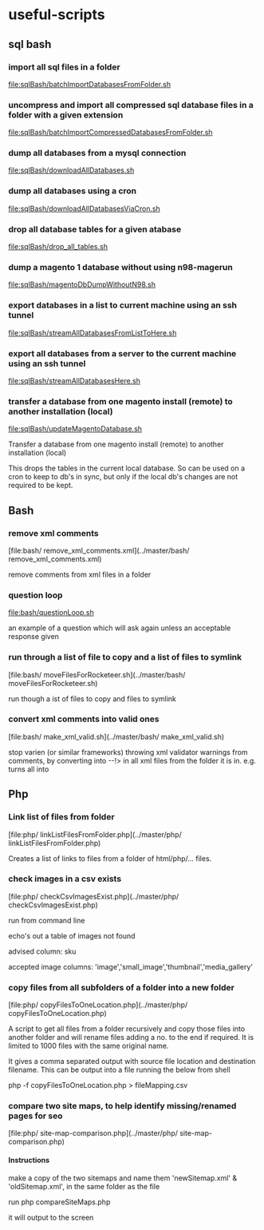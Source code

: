 # useful-scripts
## sql bash

### import all sql files in a folder
[file:sqlBash/batchImportDatabasesFromFolder.sh](../master/sqlBash/batchImportDatabasesFromFolder.sh)

### uncompress and import all compressed sql database files in a folder with a given extension
[file:sqlBash/batchImportCompressedDatabasesFromFolder.sh](../master/sqlBash/batchImportCompressedDatabasesFromFolder.sh)

### dump all databases from a mysql connection
[file:sqlBash/downloadAllDatabases.sh](../master/sqlBash/downloadAllDatabases.sh)

### dump all databases using a cron
[file:sqlBash/downloadAllDatabasesViaCron.sh](../master/sqlBash/downloadAllDatabasesViaCron.sh)

### drop all database tables for a given atabase
[file:sqlBash/drop_all_tables.sh](../master/sqlBash/drop_all_tables.sh)

### dump a magento 1 database without using n98-magerun
[file:sqlBash/magentoDbDumpWithoutN98.sh](../master/sqlBash/magentoDbDumpWithoutN98.sh)

### export databases in a list to current machine using an ssh tunnel 
[file:sqlBash/streamAllDatabasesFromListToHere.sh](../master/sqlBash/streamAllDatabasesFromListToHere.sh)

### export all databases from a server to the current machine using an ssh tunnel
[file:sqlBash/streamAllDatabasesHere.sh](../master/sqlBash/streamAllDatabasesHere.sh)

### transfer a database from one magento install (remote) to another installation (local)
[file:sqlBash/updateMagentoDatabase.sh](../master/sqlBash/updateMagentoDatabase.sh)

Transfer a database from one magento install (remote) to another installation (local)

This drops the tables in the current local database. So can be used on a cron to keep to db's in sync, but only if the local db's changes are not required to be kept.

## Bash
### remove xml comments
[file:bash/ remove_xml_comments.xml](../master/bash/ remove_xml_comments.xml)

remove comments from xml files in a folder

### question loop
[file:bash/questionLoop.sh](../master/bash/questionLoop.sh)

an example of a question which will ask again unless an acceptable response given

### run through a list of file to copy and a list of files to symlink
[file:bash/ moveFilesForRocketeer.sh](../master/bash/ moveFilesForRocketeer.sh)

run though a ist of files to copy and files to symlink

### convert xml comments into valid ones 
[file:bash/ make_xml_valid.sh](../master/bash/ make_xml_valid.sh)

stop varien (or similar frameworks) throwing xml validator warnings from comments, by converting <!--< into <!-- and >--> into --!> in all xml files from the folder it is in.
e.g.
turns all <!-- <blah> text </blah> -->
into <!--blah> text </bah-->



## Php

### Link list of files from folder
[file:php/ linkListFilesFromFolder.php](../master/php/ linkListFilesFromFolder.php)

Creates a list of links to files from a folder of html/php/... files.


### check images in a csv exists 
[file:php/ checkCsvImagesExist.php](../master/php/ checkCsvImagesExist.php)

run from command line

echo's out a table of images not found

advised column: sku

accepted image columns: 'image','small_image','thumbnail','media_gallery'


### copy files from all subfolders of a folder into a new folder
[file:php/ copyFilesToOneLocation.php](../master/php/ copyFilesToOneLocation.php)

A script to get all files from a folder recursively and copy those files into another folder and will rename files adding a no. to the end if required. It is limited to 1000 files with the same original name.

It gives a comma separated output with source file location and destination filename. This can be output into a file running the below from shell

php -f copyFilesToOneLocation.php > fileMapping.csv


### compare two site maps, to help identify missing/renamed pages for seo
[file:php/ site-map-comparison.php](../master/php/ site-map-comparison.php)
#### Instructions
make a copy of the two sitemaps and name them 'newSitemap.xml' & 'oldSitemap.xml', in the same folder as the file

run php compareSiteMaps.php

it will output to the screen
